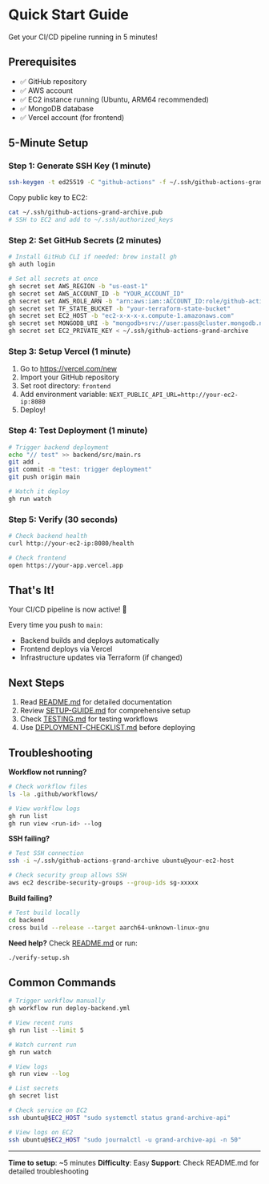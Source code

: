 # Quick Start Guide

Get your CI/CD pipeline running in 5 minutes!

## Prerequisites

- ✅ GitHub repository
- ✅ AWS account
- ✅ EC2 instance running (Ubuntu, ARM64 recommended)
- ✅ MongoDB database
- ✅ Vercel account (for frontend)

## 5-Minute Setup

### Step 1: Generate SSH Key (1 minute)

```bash
ssh-keygen -t ed25519 -C "github-actions" -f ~/.ssh/github-actions-grand-archive
```

Copy public key to EC2:
```bash
cat ~/.ssh/github-actions-grand-archive.pub
# SSH to EC2 and add to ~/.ssh/authorized_keys
```

### Step 2: Set GitHub Secrets (2 minutes)

```bash
# Install GitHub CLI if needed: brew install gh
gh auth login

# Set all secrets at once
gh secret set AWS_REGION -b "us-east-1"
gh secret set AWS_ACCOUNT_ID -b "YOUR_ACCOUNT_ID"
gh secret set AWS_ROLE_ARN -b "arn:aws:iam::ACCOUNT_ID:role/github-actions"
gh secret set TF_STATE_BUCKET -b "your-terraform-state-bucket"
gh secret set EC2_HOST -b "ec2-x-x-x-x.compute-1.amazonaws.com"
gh secret set MONGODB_URI -b "mongodb+srv://user:pass@cluster.mongodb.net/db"
gh secret set EC2_PRIVATE_KEY < ~/.ssh/github-actions-grand-archive
```

### Step 3: Setup Vercel (1 minute)

1. Go to https://vercel.com/new
2. Import your GitHub repository
3. Set root directory: `frontend`
4. Add environment variable: `NEXT_PUBLIC_API_URL=http://your-ec2-ip:8080`
5. Deploy!

### Step 4: Test Deployment (1 minute)

```bash
# Trigger backend deployment
echo "// test" >> backend/src/main.rs
git add .
git commit -m "test: trigger deployment"
git push origin main

# Watch it deploy
gh run watch
```

### Step 5: Verify (30 seconds)

```bash
# Check backend health
curl http://your-ec2-ip:8080/health

# Check frontend
open https://your-app.vercel.app
```

## That's It!

Your CI/CD pipeline is now active! 🎉

Every time you push to `main`:
- Backend builds and deploys automatically
- Frontend deploys via Vercel
- Infrastructure updates via Terraform (if changed)

## Next Steps

1. Read [README.md](README.md) for detailed documentation
2. Review [SETUP-GUIDE.md](SETUP-GUIDE.md) for comprehensive setup
3. Check [TESTING.md](TESTING.md) for testing workflows
4. Use [DEPLOYMENT-CHECKLIST.md](DEPLOYMENT-CHECKLIST.md) before deploying

## Troubleshooting

**Workflow not running?**
```bash
# Check workflow files
ls -la .github/workflows/

# View workflow logs
gh run list
gh run view <run-id> --log
```

**SSH failing?**
```bash
# Test SSH connection
ssh -i ~/.ssh/github-actions-grand-archive ubuntu@your-ec2-host

# Check security group allows SSH
aws ec2 describe-security-groups --group-ids sg-xxxxx
```

**Build failing?**
```bash
# Test build locally
cd backend
cross build --release --target aarch64-unknown-linux-gnu
```

**Need help?** Check [README.md](README.md#troubleshooting) or run:
```bash
./verify-setup.sh
```

## Common Commands

```bash
# Trigger workflow manually
gh workflow run deploy-backend.yml

# View recent runs
gh run list --limit 5

# Watch current run
gh run watch

# View logs
gh run view --log

# List secrets
gh secret list

# Check service on EC2
ssh ubuntu@$EC2_HOST "sudo systemctl status grand-archive-api"

# View logs on EC2
ssh ubuntu@$EC2_HOST "sudo journalctl -u grand-archive-api -n 50"
```

---

**Time to setup**: ~5 minutes
**Difficulty**: Easy
**Support**: Check README.md for detailed troubleshooting
